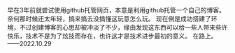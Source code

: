 早在3年前就尝试使用github托管网页，本意是利用github托管一个自己的博客。奈何那时候还太年轻，搞来搞去没搞懂这玩意怎么玩。
现在倒是成功搭建了环境，不过创建博客的心思却被冲淡了不少，缘由发现这东西可以给一些人带来些许快乐，技术不是为了炫技而存在，也许这才是技术进步最初的意义。
在路上。
——2022.10.29